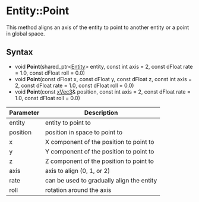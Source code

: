 # Entity::Point

This method aligns an axis of the entity to point to another entity or a point in global space.

## Syntax

- void **Point**(shared_ptr<[Entity](Entity.md)\> entity, const int axis = 2, const dFloat rate = 1.0, const dFloat roll = 0.0) 
- void **Point**(const dFloat x, const dFloat y, const dFloat z, const int axis = 2, const dFloat rate = 1.0, const dFloat roll = 0.0) 
- void **Point**(const [xVec3](xVec3.md)& position, const int axis = 2, const dFloat rate = 1.0, const dFloat roll = 0.0) 

| Parameter | Description |
| --- | --- |
| entity | entity to point to |
| position | position in space to point to |
| x | X component of the position to point to |
| y | Y component of the position to point to |
| z | Z component of the position to point to |
| axis | axis to align (0, 1, or 2) | 
| rate | can be used to gradually align the entity | 
| roll | rotation around the axis |
